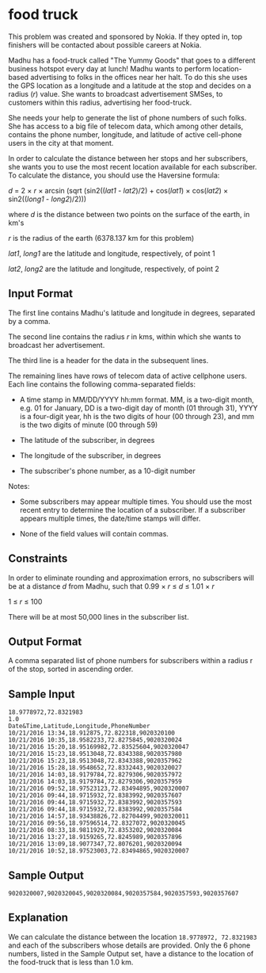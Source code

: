 # food truck

This problem was created and sponsored by Nokia. If they opted in, top finishers will be contacted about possible careers at Nokia.

Madhu has a food-truck called "The Yummy Goods" that goes to a different business hotspot every day at lunch! Madhu wants to perform location-based advertising to folks in the offices near her halt. To do this she uses the GPS location as a longitude and a latitude at the stop and decides on a radius (*r*) value. She wants to broadcast advertisement SMSes, to customers within this radius, advertising her food-truck.

She needs your help to generate the list of phone numbers of such folks. She has access to a big file of telecom data, which among other details, contains the phone number, longitude, and latitude of active cell-phone users in the city at that moment.

In order to calculate the distance between her stops and her subscribers, she wants you to use the most recent location available for each subscriber. To calculate the distance, you should use the Haversine formula:

*d* = 2 × *r* × arcsin (sqrt (sin2((*lat1* - *lat2*)/2) + cos(*lat1*) × cos(*lat2*) × sin2((*long1* - *long2*)/2)))

where *d* is the distance between two points on the surface of the earth, in km's

*r* is the radius of the earth (6378.137 km for this problem)

*lat1*, *long1* are the latitude and longitude, respectively, of point 1

*lat2*, *long2* are the latitude and longitude, respectively, of point 2

## Input Format

The first line contains Madhu's latitude and longitude in degrees, separated by a comma.

The second line contains the radius *r* in kms, within which she wants to broadcast her advertisement.

The third line is a header for the data in the subsequent lines.

The remaining lines have rows of telecom data of active cellphone users. Each line contains the following comma-separated fields:

- A time stamp in MM/DD/YYYY hh:mm format. MM, is a two-digit month, e.g. 01 for January, DD is a two-digit day of month (01 through 31), YYYY is a four-digit year, hh is the two digits of hour (00 through 23), and mm is the two digits of minute (00 through 59)

- The latitude of the subscriber, in degrees

- The longitude of the subscriber, in degrees

- The subscriber's phone number, as a 10-digit number

Notes:

- Some subscribers may appear multiple times. You should use the most recent entry to determine the location of a subscriber. If a subscriber appears multiple times, the date/time stamps will differ.

- None of the field values will contain commas.

## Constraints

In order to eliminate rounding and approximation errors, no subscribers will be at a distance *d* from Madhu, such that 0.99 × *r* ≤ *d* ≤ 1.01 × *r*

1 ≤ *r* ≤ 100

There will be at most 50,000 lines in the subscriber list.

## Output Format

A comma separated list of phone numbers for subscribers within a radius r of the stop, sorted in ascending order.

## Sample Input
```
18.9778972,72.8321983
1.0
Date&Time,Latitude,Longitude,PhoneNumber
10/21/2016 13:34,18.912875,72.822318,9020320100
10/21/2016 10:35,18.9582233,72.8275845,9020320024
10/21/2016 15:20,18.95169982,72.83525604,9020320047
10/21/2016 15:23,18.9513048,72.8343388,9020357980
10/21/2016 15:23,18.9513048,72.8343388,9020357962
10/21/2016 15:28,18.9548652,72.8332443,9020320027
10/21/2016 14:03,18.9179784,72.8279306,9020357972
10/21/2016 14:03,18.9179784,72.8279306,9020357959
10/21/2016 09:52,18.97523123,72.83494895,9020320007
10/21/2016 09:44,18.9715932,72.8383992,9020357607
10/21/2016 09:44,18.9715932,72.8383992,9020357593
10/21/2016 09:44,18.9715932,72.8383992,9020357584
10/21/2016 14:57,18.93438826,72.82704499,9020320011
10/21/2016 09:56,18.97596514,72.8327072,9020320045
10/21/2016 08:33,18.9811929,72.8353202,9020320084
10/21/2016 13:27,18.9159265,72.8245989,9020357896
10/21/2016 13:09,18.9077347,72.8076201,9020320094
10/21/2016 10:52,18.97523003,72.83494865,9020320007
```

## Sample Output
```
9020320007,9020320045,9020320084,9020357584,9020357593,9020357607
```

## Explanation

We can calculate the distance between the location `18.9778972, 72.8321983` and each of the subscribers whose details are provided. Only the 6 phone numbers, listed in the Sample Output set, have a distance to the location of the food-truck that is less than 1.0 km.
